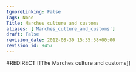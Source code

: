 ```yaml
---
IgnoreLinking: False
Tags: None
Title: Marches culture and customs
aliases: ['Marches_culture_and_customs']
draft: False
revision_date: 2012-08-30 15:35:58+00:00
revision_id: 9457
---
```


#REDIRECT [[The Marches culture and customs]]